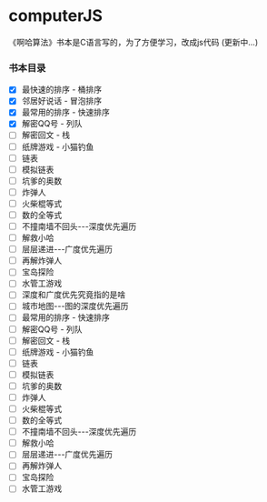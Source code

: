 # computerJS

《啊哈算法》书本是C语言写的，为了方便学习，改成js代码 (更新中...)

### 书本目录

* [x] 最快速的排序 - 桶排序
* [x] 邻居好说话 - 冒泡排序
* [x] 最常用的排序 - 快速排序
* [x] 解密QQ号 - 列队
* [ ] 解密回文 - 栈
* [ ] 纸牌游戏 - 小猫钓鱼
* [ ] 链表
* [ ] 模拟链表
* [ ] 坑爹的奥数
* [ ] 炸弹人
* [ ] 火柴棍等式
* [ ] 数的全等式
* [ ] 不撞南墙不回头---深度优先遍历
* [ ] 解救小哈
* [ ] 层层递进---广度优先遍历
* [ ] 再解炸弹人
* [ ] 宝岛探险
* [ ] 水管工游戏
* [ ] 深度和广度优先究竟指的是啥
* [ ] 城市地图---图的深度优先遍历
* [ ] 最常用的排序 - 快速排序
* [ ] 解密QQ号 - 列队
* [ ] 解密回文 - 栈
* [ ] 纸牌游戏 - 小猫钓鱼
* [ ] 链表
* [ ] 模拟链表
* [ ] 坑爹的奥数
* [ ] 炸弹人
* [ ] 火柴棍等式
* [ ] 数的全等式
* [ ] 不撞南墙不回头---深度优先遍历
* [ ] 解救小哈
* [ ] 层层递进---广度优先遍历
* [ ] 再解炸弹人
* [ ] 宝岛探险
* [ ] 水管工游戏
